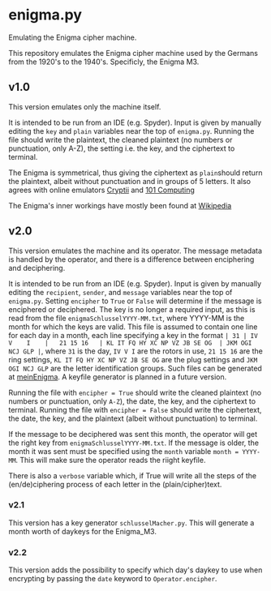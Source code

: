 # enigma.py #
Emulating the Enigma cipher machine.

This repository emulates the Enigma cipher machine used by the
Germans from the 1920's to the 1940's. Specificly, the Enigma M3.

## v1.0 ##

This version emulates only the machine itself.

It is intended to
be run from an IDE (e.g. Spyder). Input is given by manually
editing the `key` and `plain` variables near the top of
`enigma.py`. Running the file should write the plaintext, the
cleaned plaintext (no numbers or punctuation, only A-Z), the
setting i.e. the key, and the ciphertext to terminal.

The Enigma is symmetrical, thus giving the ciphertext as
`plain`should return the plaintext, albeit without punctuation
and in groups of 5 letters. It also agrees with online
emulators [Cryptii](https://cryptii.com/pipes/enigma-machine "https://cryptii.com/pipes/enigma-machine") and
[101 Computing](https://www.101computing.net/enigma-machine-emulator/ "https://www.101computing.net/enigma-machine-emulator/")

The Enigma's inner workings have mostly been found at
[Wikipedia](https://en.wikipedia.org/wiki/Enigma_machine)

## v2.0 ##

This version emulates the machine and its operator. The message
metadata is handled by the operator, and there is a difference
between enciphering and deciphering.

It is intended to
be run from an IDE (e.g. Spyder). Input is given by manually
editing the `recipient`, `sender`, and `message` variables near
the top of
`enigma.py`. Setting `encipher` to `True` or `False` will
determine if the message is enciphered or deciphered. The key is
no longer a required input, as this is read from the file
`enigmaSchlusselYYYY-MM.txt`, where YYYY-MM is the month for
which the keys are valid. This file is assumed to contain one
line for each day in a month, each line specifying a key in the
format `| 31 | IV   V    I    |   21 15 16   | KL IT FQ HY XC NP VZ JB SE OG  | JKM OGI NCJ GLP |`,
where `31` is the day, `IV V I` are the rotors in use,
`21 15 16` are the ring settings, `KL IT FQ HY XC NP VZ JB SE OG`
are the plug settings and `JKM OGI NCJ GLP` are the letter
identification groups. Such files can be generated at
[meinEnigma](http://meinEnigma.com/keychart.php "http://meinEnigma.com/keychart.php").
A keyfile generator is planned in a future version.

Running the file with `encipher = True` should write the
cleaned plaintext (no numbers or punctuation, only `A-Z`), the
date, the key, and the ciphertext to terminal.
Running the file with `encipher = False` should write the
ciphertext, the
date, the key, and the plaintext (albeit without punctuation)
to terminal.

If the message to be deciphered was sent this month, the operator
will get the right key from `enigmaSchlusselYYYY-MM.txt`. If the
message is older, the month it was sent must be specified using
the `month` variable `month = YYYY-MM`. This will make sure the
operator reads the riight keyfile.

There is also a `verbose` variable which, if True will write
all the steps of the (en/de)ciphering process of each letter
in the (plain/cipher)text.

### v2.1 ###

This version has a key generator `schlusselMacher.py`. This will
generate a month worth of daykeys for the Enigma_M3.

### v2.2 ###

This version adds the possibility to specify which day's daykey
to use when encrypting by passing the `date` keyword to
`Operator.encipher`.